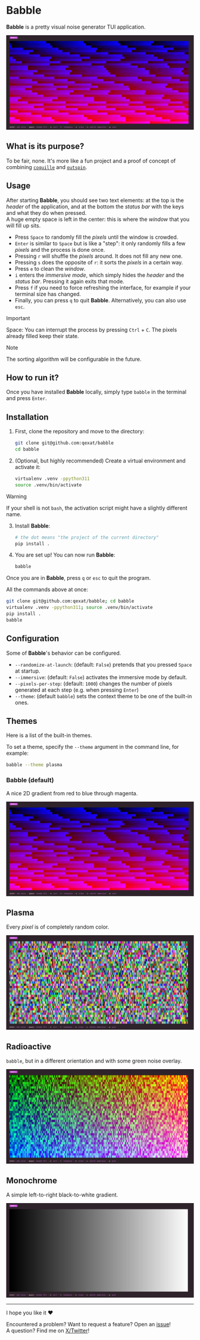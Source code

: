<!-- markdownlint-disable MD028-->

# Babble

**Babble** is a pretty visual noise generator TUI application.

![Screenshot of the interface of Babble.](./img/babble.png)

## What is its purpose?

To be fair, none. It's more like a fun project and a proof of concept of combining [`coquille`](https://pypi.org/project/coquille) and [`outspin`](https://pypi.org/project/outspin).

## Usage

After starting **Babble**, you should see two text elements: at the top is the _header_ of the application, and at the bottom the _status bar_ with the keys and what they do when pressed.\
A huge empty space is left in the center: this is where the _window_ that you will fill up sits.

- Press `Space` to randomly fill the _pixels_ until the window is crowded.
- `Enter` is similar to `Space` but is like a "step": it only randomly fills a few _pixels_ and the process is done once.
- Pressing `r` will shuffle the _pixels_ around. It does not fill any new one.
- Pressing `s` does the opposite of `r`: it sorts the _pixels_ in a certain way.
- Press `e` to clean the _window_.
- `i` enters the _immersive mode_, which simply hides the _header_ and the _status bar_. Pressing it again exits that mode.
- Press `f` if you need to force refreshing the interface, for example if your terminal size has changed.
- Finally, you can press `q` to quit **Babble**. Alternatively, you can also use `esc`.

> [!IMPORTANT]
> Space: You can interrupt the process by pressing `Ctrl` + `C`. The pixels already filled keep their state.

> [!NOTE]
> The sorting algorithm will be configurable in the future.

## How to run it?

Once you have installed **Babble** locally, simply type `babble` in the terminal and press `Enter`.

## Installation

1. First, clone the repository and move to the directory:

   ```sh
   git clone git@github.com:qexat/babble
   cd babble
   ```

2. (Optional, but highly recommended) Create a virtual environment and activate it:

   ```sh
   virtualenv .venv -ppython311
   source .venv/bin/activate
   ```

> [!WARNING]
> If your shell is not `bash`, the activation script might have a slightly different name.

3. Install **Babble**:

   ```sh
   # the dot means "the project of the current directory"
   pip install .
   ```

4. You are set up! You can now run **Babble**:

   ```sh
   babble
   ```

Once you are in **Babble**, press `q` or `esc` to quit the program.

All the commands above at once:

```sh
git clone git@github.com:qexat/babble; cd babble
virtualenv .venv -ppython311; source .venv/bin/activate
pip install .
babble
```

## Configuration

Some of **Babble**'s behavior can be configured.

- `--randomize-at-launch`: (default: `False`) pretends that you pressed `Space` at startup.
- `--immersive`: (default: `False`) activates the immersive mode by default.
- `--pixels-per-step`: (default: `1000`) changes the number of pixels generated at each step (e.g. when pressing `Enter`)
- `--theme`: (default `babble`) sets the context theme to be one of the built-in ones.

## Themes

Here is a list of the built-in themes.

To set a theme, specify the `--theme` argument in the command line, for example:

```sh
babble --theme plasma
```

### Babble (default)

A nice 2D gradient from red to blue through magenta.

![Screenshot of the interface of Babble with the default theme.](./img/babble.png)

## Plasma

Every _pixel_ is of completely random color.

![Screenshot of the interface of Babble with the Plasma theme.](./img/plasma.png)

## Radioactive

`babble`, but in a different orientation and with some green noise overlay.

![Screenshot of the interface of Babble with the Radioactive theme.](./img/radioactive.png)

## Monochrome

A simple left-to-right black-to-white gradient.

![Screenshot of the interface of Babble with the Monochrome theme.](./img/monochrome.png)

---

I hope you like it ❤️

Encountered a problem? Want to request a feature? Open an [issue](https://github.com/qexat/babble/issues/new)!\
A question? Find me on [X/Twitter](https://twitter.com/notqexat)!
